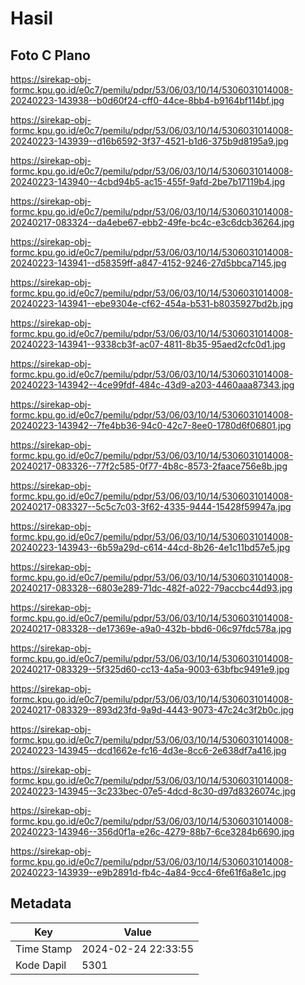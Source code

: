 # Hasil

## Foto C Plano

https://sirekap-obj-formc.kpu.go.id/e0c7/pemilu/pdpr/53/06/03/10/14/5306031014008-20240223-143938--b0d60f24-cff0-44ce-8bb4-b9164bf114bf.jpg

https://sirekap-obj-formc.kpu.go.id/e0c7/pemilu/pdpr/53/06/03/10/14/5306031014008-20240223-143939--d16b6592-3f37-4521-b1d6-375b9d8195a9.jpg

https://sirekap-obj-formc.kpu.go.id/e0c7/pemilu/pdpr/53/06/03/10/14/5306031014008-20240223-143940--4cbd94b5-ac15-455f-9afd-2be7b17119b4.jpg

https://sirekap-obj-formc.kpu.go.id/e0c7/pemilu/pdpr/53/06/03/10/14/5306031014008-20240217-083324--da4ebe67-ebb2-49fe-bc4c-e3c6dcb36264.jpg

https://sirekap-obj-formc.kpu.go.id/e0c7/pemilu/pdpr/53/06/03/10/14/5306031014008-20240223-143941--d58359ff-a847-4152-9246-27d5bbca7145.jpg

https://sirekap-obj-formc.kpu.go.id/e0c7/pemilu/pdpr/53/06/03/10/14/5306031014008-20240223-143941--ebe9304e-cf62-454a-b531-b8035927bd2b.jpg

https://sirekap-obj-formc.kpu.go.id/e0c7/pemilu/pdpr/53/06/03/10/14/5306031014008-20240223-143941--9338cb3f-ac07-4811-8b35-95aed2cfc0d1.jpg

https://sirekap-obj-formc.kpu.go.id/e0c7/pemilu/pdpr/53/06/03/10/14/5306031014008-20240223-143942--4ce99fdf-484c-43d9-a203-4460aaa87343.jpg

https://sirekap-obj-formc.kpu.go.id/e0c7/pemilu/pdpr/53/06/03/10/14/5306031014008-20240223-143942--7fe4bb36-94c0-42c7-8ee0-1780d6f06801.jpg

https://sirekap-obj-formc.kpu.go.id/e0c7/pemilu/pdpr/53/06/03/10/14/5306031014008-20240217-083326--77f2c585-0f77-4b8c-8573-2faace756e8b.jpg

https://sirekap-obj-formc.kpu.go.id/e0c7/pemilu/pdpr/53/06/03/10/14/5306031014008-20240217-083327--5c5c7c03-3f62-4335-9444-15428f59947a.jpg

https://sirekap-obj-formc.kpu.go.id/e0c7/pemilu/pdpr/53/06/03/10/14/5306031014008-20240223-143943--6b59a29d-c614-44cd-8b26-4e1c11bd57e5.jpg

https://sirekap-obj-formc.kpu.go.id/e0c7/pemilu/pdpr/53/06/03/10/14/5306031014008-20240217-083328--6803e289-71dc-482f-a022-79accbc44d93.jpg

https://sirekap-obj-formc.kpu.go.id/e0c7/pemilu/pdpr/53/06/03/10/14/5306031014008-20240217-083328--de17369e-a9a0-432b-bbd6-06c97fdc578a.jpg

https://sirekap-obj-formc.kpu.go.id/e0c7/pemilu/pdpr/53/06/03/10/14/5306031014008-20240217-083329--5f325d60-cc13-4a5a-9003-63bfbc9491e9.jpg

https://sirekap-obj-formc.kpu.go.id/e0c7/pemilu/pdpr/53/06/03/10/14/5306031014008-20240217-083329--893d23fd-9a9d-4443-9073-47c24c3f2b0c.jpg

https://sirekap-obj-formc.kpu.go.id/e0c7/pemilu/pdpr/53/06/03/10/14/5306031014008-20240223-143945--dcd1662e-fc16-4d3e-8cc6-2e638df7a416.jpg

https://sirekap-obj-formc.kpu.go.id/e0c7/pemilu/pdpr/53/06/03/10/14/5306031014008-20240223-143945--3c233bec-07e5-4dcd-8c30-d97d8326074c.jpg

https://sirekap-obj-formc.kpu.go.id/e0c7/pemilu/pdpr/53/06/03/10/14/5306031014008-20240223-143946--356d0f1a-e26c-4279-88b7-6ce3284b6690.jpg

https://sirekap-obj-formc.kpu.go.id/e0c7/pemilu/pdpr/53/06/03/10/14/5306031014008-20240223-143939--e9b2891d-fb4c-4a84-9cc4-6fe61f6a8e1c.jpg


## Metadata

| Key        | Value               |
| ---------- | ------------------- |
| Time Stamp | 2024-02-24 22:33:55 |
| Kode Dapil | 5301                |



